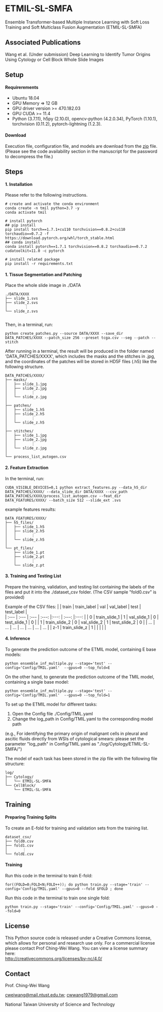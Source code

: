 # ETMIL-SL-SMFA
Ensemble Transformer-based Multiple Instance Learning with Soft Loss Training and Soft Multiclass Fusion Augmentation (ETMIL-SL-SMFA)

## Associated Publications

Wang et al. (Under submission) Deep Learning to Identify Tumor Origins Using Cytology or Cell Block Whole Slide Images

## Setup

#### Requirerements
- Ubuntu 18.04
- GPU Memory => 12 GB
- GPU driver version >= 470.182.03
- GPU CUDA >= 11.4
- Python (3.7.11), h5py (2.10.0), opencv-python (4.2.0.34), PyTorch (1.10.1), torchvision (0.11.2), pytorch-lightning (1.2.3).

#### Download
Execution file, configuration file, and models are download from the [zip](https://drive.google.com/file/d/1jQRKKcIbgVhmQj-Pj_LB-rk1V4rrbC9F/view?usp=drive_link) file.  (Please see the code availability section in the manuscript for the password to decompress the file.)

## Steps
#### 1. Installation

Please refer to the following instructions.
```
# create and activate the conda environment
conda create -n tmil python=3.7 -y
conda activate tmil

# install pytorch
## pip install
pip install torch==1.7.1+cu110 torchvision==0.8.2+cu110 torchaudio==0.7.2 -f https://download.pytorch.org/whl/torch_stable.html
## conda install
conda install pytorch==1.7.1 torchvision==0.8.2 torchaudio==0.7.2 cudatoolkit=11.0 -c pytorch

# install related package
pip install -r requirements.txt
```

#### 1. Tissue Segmentation and Patching

Place the whole slide image in ./DATA
```
./DATA/XXXX
├── slide_1.svs
├── slide_2.svs
│        ⋮
└── slide_z.svs
  
```

Then, in a terminal, run:
```
python create_patches.py --source DATA/XXXX --save_dir DATA_PATCHES/XXXX --patch_size 256 --preset tcga.csv --seg --patch --stitch

```

After running in a terminal, the result will be produced in the folder named 'DATA_PATCHES/XXXX', which includes the masks and the stitches in .jpg, and the coordinates of the patches will be stored in HD5F files (.h5) like the following structure.
```
DATA_PATCHES/XXXX/
├── masks/
│   ├── slide_1.jpg
│   ├── slide_2.jpg
│   │       ⋮
│   └── slide_z.jpg
│
├── patches/
│   ├── slide_1.h5
│   ├── slide_2.h5
│   │       ⋮
│   └── slide_z.h5
│
├── stitches/
│   ├── slide_1.jpg
│   ├── slide_2.jpg
│   │       ⋮
│   └── slide_z.jpg
│
└── process_list_autogen.csv
```


#### 2. Feature Extraction

In the terminal, run:
```
CUDA_VISIBLE_DEVICES=0,1 python extract_features.py --data_h5_dir DATA_PATCHES/XXXX/ --data_slide_dir DATA/XXXX --csv_path DATA_PATCHES/XXXX/process_list_autogen.csv --feat_dir DATA_FEATURES/XXXX/ --batch_size 512 --slide_ext .svs

```

example features results:
```
DATA_FEATURES/XXXX/
├── h5_files/
│   ├── slide_1.h5
│   ├── slide_2.h5
│   │       ⋮
│   └── slide_z.h5
│
└── pt_files/
    ├── slide_1.pt
    ├── slide_2.pt
    │       ⋮
    └── slide_z.pt
```

#### 3. Training and Testing List
Prepare the training, validation, and testing list containing the labels of the files and put it into the ./dataset_csv folder. (The CSV sample "fold0.csv" is provided)

Example of the CSV files:
|      | train          | train_label     | val        | val_label | test        | test_label |  
| :--- | :---           |  :---           | :---:      |:---:      | :---:      |:---:      | 
|  0   | train_slide_1        | 1               | val_slide_1    |   0       | test_slide_1    |   0       | 
|  1   | train_slide_2        | 0               | val_slide_2    |   1       | test_slide_2    |   0       |
|  ... | ...            | ...             | ...        | ...       | ...        | ...       |
|  z-1   | train_slide_z        | 1               |     |          |    |          |



#### 4. Inference 

To generate the prediction outcome of the ETMIL model, containing E base models:
```
python ensemble_inf_multiple.py --stage='test' --config='Config/TMIL.yaml'  --gpus=0 --top_fold=E
```
On the other hand, to generate the prediction outcome of the TMIL model, containing a single base model:
```
python ensemble_inf_multiple.py --stage='test' --config='Config/TMIL.yaml'  --gpus=0 --top_fold=1
```

To set up the ETMIL model for different tasks: 
1. Open the Config file ./Config/TMIL.yaml
2. Change the log_path in Config/TMIL.yaml to the corresponding model path
   
(e.g., For identifying the primary origin of malignant cells in pleural and ascitic fluids directly from WSIs of cytological smears: please set the parameter "log_path" in Config/TMIL.yaml as "./log/Cytology/ETMIL-SL-SMFA/")

The model of each task has been stored in the zip file with the following file structure: 
```
log/
├── Cytology/
│   └── ETMIL-SL-SMFA
└── CellBlock/
    └── ETMIL-SL-SMFA
```


## Training
#### Preparing Training Splits

To create an E-fold for training and validation sets from the training list. 
```
dataset_csv/
├── fold0.csv
├── fold1.csv
│       ⋮
└── foldE.csv
```

#### Training

Run this code in the terminal to train E-fold:
```
for((FOLD=0;FOLD<N;FOLD++)); do python train.py --stage='train' --config='Config/TMIL.yaml' --gpus=0 --fold $FOLD ; done
```

Run this code in the terminal to train one single fold:
```
python train.py --stage='train' --config='Config/TMIL.yaml' --gpus=0 --fold=0
```


## License
This Python source code is released under a Creative Commons license, which allows for personal and research use only. For a commercial license please contact Prof Ching-Wei Wang. You can view a license summary here:  
http://creativecommons.org/licenses/by-nc/4.0/


## Contact
Prof. Ching-Wei Wang  
  
cweiwang@mail.ntust.edu.tw; cwwang1979@gmail.com  
  
National Taiwan University of Science and Technology

